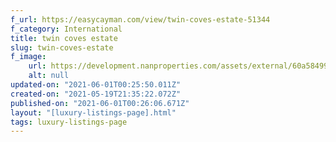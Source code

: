 ```yaml
---
f_url: https://easycayman.com/view/twin-coves-estate-51344
f_category: International
title: twin coves estate
slug: twin-coves-estate
f_image:
    url: https://development.nanproperties.com/assets/external/60a584996a5be617c1207132_03.jpeg
    alt: null
updated-on: "2021-06-01T00:25:50.011Z"
created-on: "2021-05-19T21:35:22.072Z"
published-on: "2021-06-01T00:26:06.671Z"
layout: "[luxury-listings-page].html"
tags: luxury-listings-page
---
```

